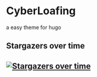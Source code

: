 # CyberLoafing

a easy theme for hugo 



## Stargazers over time 

## [![Stargazers over time](https://starchart.cc/LYT0628/CyberLoafing.svg)](https://starchart.cc/LYT0628/CyberLoafing) 

